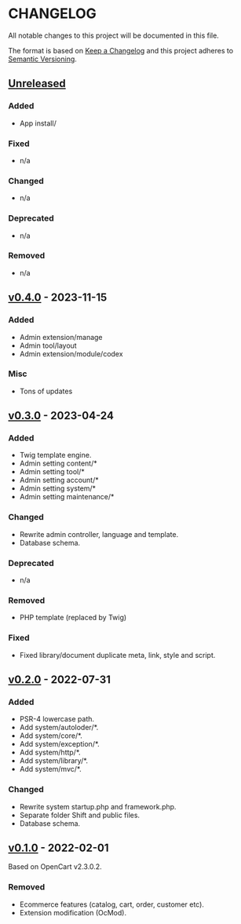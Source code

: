 # CHANGELOG

All notable changes to this project will be documented in this file.

The format is based on [Keep a Changelog](https://keepachangelog.com/en/1.0.0/)
and this project adheres to [Semantic Versioning](https://semver.org/spec/v2.0.0.html).

## [Unreleased]

### Added
- App install/

### Fixed
- n/a

### Changed
- n/a

### Deprecated
- n/a

### Removed
- n/a

## [v0.4.0] - 2023-11-15

### Added
- Admin extension/manage
- Admin tool/layout
- Admin extension/module/codex

### Misc
- Tons of updates

## [v0.3.0] - 2023-04-24
### Added
- Twig template engine.
- Admin setting content/*
- Admin setting tool/*
- Admin setting account/*
- Admin setting system/*
- Admin setting maintenance/*

### Changed
- Rewrite admin controller, language and template.
- Database schema.

### Deprecated
- n/a

### Removed
- PHP template (replaced by Twig)

### Fixed
- Fixed library/document duplicate meta, link, style and script.

## [v0.2.0] - 2022-07-31
### Added
- PSR-4 lowercase path.
- Add system/autoloder/*.
- Add system/core/*.
- Add system/exception/*.
- Add system/http/*.
- Add system/library/*.
- Add system/mvc/*.

### Changed
- Rewrite system startup.php and framework.php.
- Separate folder Shift and public files.
- Database schema.

## [v0.1.0] - 2022-02-01
Based on OpenCart v2.3.0.2.

### Removed
- Ecommerce features (catalog, cart, order, customer etc).
- Extension modification (OcMod).

[Unreleased]: https://github.com/qaharmdz/shift/compare/v0.4.0...dev/0.x
[v0.1.0]: https://github.com/qaharmdz/shift/releases/tag/v0.1.0
[v0.2.0]: https://github.com/qaharmdz/shift/releases/tag/v0.2.0
[v0.3.0]: https://github.com/qaharmdz/shift/releases/tag/v0.3.0
[v0.4.0]: https://github.com/qaharmdz/shift/releases/tag/v0.4.0
